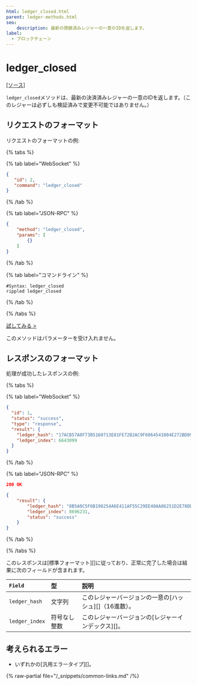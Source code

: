 ```yaml
---
html: ledger_closed.html
parent: ledger-methods.html
seo:
    description: 最新の閉鎖済みレジャーの一意のIDを返します。
label:
  - ブロックチェーン
---
```

# ledger_closed
[[ソース]](https://github.com/XRPLF/rippled/blob/master/src/ripple/rpc/handlers/LedgerClosed.cpp "Source")

`ledger_closed`メソッドは、最新の決済済みレジャーの一意のIDを返します。（このレジャーは必ずしも検証済みで変更不可能ではありません。）

## リクエストのフォーマット
リクエストのフォーマットの例:

{% tabs %}

{% tab label="WebSocket" %}
```json
{
   "id": 2,
   "command": "ledger_closed"
}
```
{% /tab %}

{% tab label="JSON-RPC" %}
```json
{
    "method": "ledger_closed",
    "params": [
        {}
    ]
}
```
{% /tab %}

{% tab label="コマンドライン" %}
```
#Syntax: ledger_closed
rippled ledger_closed
```
{% /tab %}

{% /tabs %}

[試してみる >](/resources/dev-tools/websocket-api-tool#ledger_closed)

このメソッドはパラメーターを受け入れません。

## レスポンスのフォーマット
処理が成功したレスポンスの例:

{% tabs %}

{% tab label="WebSocket" %}
```json
{
  "id": 1,
  "status": "success",
  "type": "response",
  "result": {
    "ledger_hash": "17ACB57A0F73B5160713E81FE72B2AC9F6064541004E272BD09F257D57C30C02",
    "ledger_index": 6643099
  }
}
```
{% /tab %}

{% tab label="JSON-RPC" %}
```json
200 OK

{
    "result": {
        "ledger_hash": "8B5A0C5F6B198254A6E411AF55C29EE40AA86251D2E78DD0BB17647047FA9C24",
        "ledger_index": 8696231,
        "status": "success"
    }
}
```
{% /tab %}

{% /tabs %}

このレスポンスは[標準フォーマット][]に従っており、正常に完了した場合は結果に次のフィールドが含まれます。

| `Field`        | 型               | 説明                                     |
|:---------------|:-----------------|:-----------------------------------------|
| `ledger_hash` | 文字列 | このレジャーバージョンの一意の[ハッシュ][]（16進数）。 |
| `ledger_index` | 符号なし整数 | このレジャーバージョンの[レジャーインデックス][]。 |

## 考えられるエラー

* いずれかの[汎用エラータイプ][]。

{% raw-partial file="/_snippets/common-links.md" /%}
